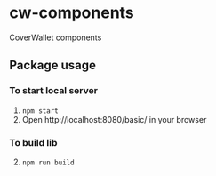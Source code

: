 # cw-components

CoverWallet components


## Package usage

### To start local server
1.  ```npm start```
2.  Open http://localhost:8080/basic/ in your browser

### To build lib
2.  ```npm run build```

